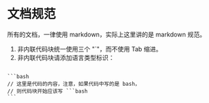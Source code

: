 # 文档规范

所有的文档，一律使用 markdown，实际上这里讲的是 markdown 规范。

1. 非内联代码块统一使用三个 "\`"，而不使用 Tab 缩进。
2. 非内联代码块请添加语言类型标识：
<code>
```bash
// 这里是代码的内容，注意，如果代码中写的是 bash，
// 则代码块开始应该写 ```bash
```
</code>
